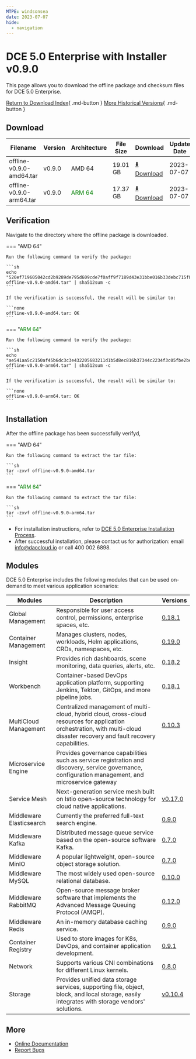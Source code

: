```yaml
---
MTPE: windsonsea
date: 2023-07-07
hide:
  - navigation
---
```


# DCE 5.0 Enterprise with Installer v0.9.0

This page allows you to download the offline package and checksum files for DCE 5.0 Enterprise.

[Return to Download Index](../index.md#download-enterprise-package){ .md-button }
[More Historical Versions](./dce5-installer-history.md){ .md-button }

## Download

| Filename | Version | Architecture | File Size | Download | Update Date |
| -------- | ------- | ------------ | --------- | -------- | ----------- |
| offline-v0.9.0-amd64.tar | v0.9.0 | AMD 64 | 19.01 GB | [:arrow_down: Download](https://qiniu-download-public.daocloud.io/DaoCloud_Enterprise/dce5/offline-v0.9.0-amd64.tar) | 2023-07-07 |
| offline-v0.9.0-arm64.tar | v0.9.0 | <font color="green">ARM 64</font> | 17.37 GB | [:arrow_down: Download](https://qiniu-download-public.daocloud.io/DaoCloud_Enterprise/dce5/offline-v0.9.0-arm64.tar) | 2023-07-07 |

## Verification

Navigate to the directory where the offline package is downloaded.

=== "AMD 64"

    Run the following command to verify the package:

    ```sh
    echo "520ef719605042cd2b9289de795d609cde7f0aff9f7189d43e31bbe016b33debc715f8e0de24c8f3c3685d54f7d6b2595651bcfa9695c9b98210d161cfddc241  offline-v0.9.0-amd64.tar" | sha512sum -c
    ```

    If the verification is successful, the result will be similar to:

    ```none
    offline-v0.9.0-amd64.tar: OK
    ```

=== "<font color="green">ARM 64</font>"

    Run the following command to verify the package:

    ```sh
    echo "ae541aa5c2150af45b6dc3c3e432205683211d1b5d8ec816b37344c2234f3c05fbe2be7526b4b5832c5db0439c7d501ce2f1c1492aa5cfe045bbdd321d662e22  offline-v0.9.0-arm64.tar" | sha512sum -c
    ```

    If the verification is successful, the result will be similar to:

    ```none
    offline-v0.9.0-arm64.tar: OK
    ```

## Installation

After the offline package has been successfully verifyd,

=== "AMD 64"

    Run the following command to extract the tar file:

    ```sh
    tar -zxvf offline-v0.9.0-amd64.tar
    ```

=== "<font color="green">ARM 64</font>"

    Run the following command to extract the tar file:

    ```sh
    tar -zxvf offline-v0.9.0-arm64.tar
    ```

- For installation instructions, refer to [DCE 5.0 Enterprise Installation Process](../../install/commercial/start-install.md).
- After successful installation, please contact us for authorization: email info@daocloud.io or call 400 002 6898.

## Modules

DCE 5.0 Enterprise includes the following modules that can be used on-demand to meet various application scenarios:

| Modules | Description | Versions |
| ------- | ----------- | -------- |
| Global Management | Responsible for user access control, permissions, enterprise spaces, etc. | [0.18.1](../../ghippo/intro/release-notes.md#v0181) |
| Container Management | Manages clusters, nodes, workloads, Helm applications, CRDs, namespaces, etc.| [0.19.0](../../kpanda/intro/release-notes.md#v0190) |
| Insight | Provides rich dashboards, scene monitoring, data queries, alerts, etc. | [0.18.2](../../insight/intro/releasenote.md#v0182) |
| Workbench | Container-based DevOps application platform, supporting Jenkins, Tekton, GitOps, and more pipeline jobs. | [0.18.1](../../amamba/intro/release-notes.md#v0181) |
| MultiCloud Management | Centralized management of multi-cloud, hybrid cloud, cross-cloud resources for application orchestration, with multi-cloud disaster recovery and fault recovery capabilities. | [0.10.3](../../kairship/intro/release-notes.md#v0103) |
| Microservice Engine | Provides governance capabilities such as service registration and discovery, service governance, configuration management, and microservice gateway |
| Service Mesh | Next-generation service mesh built on Istio open-source technology for cloud native applications. | [v0.17.0](../../mspider/intro/release-notes.md#v0170) |
| Middleware Elasticsearch | Currently the preferred full-text search engine. | [0.9.0](../../middleware/elasticsearch/release-notes.md#v090) |
| Middleware Kafka | Distributed message queue service based on the open-source software Kafka. | [0.7.0](../../middleware/kafka/release-notes.md#v070) |
| Middleware MinIO | A popular lightweight, open-source object storage solution. | [0.7.0](../../middleware/minio/release-notes.md#v070) |
| Middleware MySQL | The most widely used open-source relational database. | [0.10.0](../../middleware/mysql/release-notes.md#v0100) |
| Middleware RabbitMQ | Open-source message broker software that implements the Advanced Message Queuing Protocol (AMQP). | [0.12.0](../../middleware/rabbitmq/release-notes.md#v0120) |
| Middleware Redis | An in-memory database caching service. | [0.9.0](../../middleware/redis/release-notes.md#v090) |
| Container Registry | Used to store images for K8s, DevOps, and container application development. | [0.9.1](../../kangaroo/intro/release-notes.md) |
| Network | Supports various CNI combinations for different Linux kernels. | [0.8.0](../../network/intro/releasenotes.md) |
| Storage | Provides unified data storage services, supporting file, object, block, and local storage, easily integrates with storage vendors' solutions. | [v0.10.4](../../storage/hwameistor/releasenotes.md) |

## More

- [Online Documentation](../../dce/index.md)
- [Report Bugs](https://github.com/DaoCloud/DaoCloud-docs/issues)